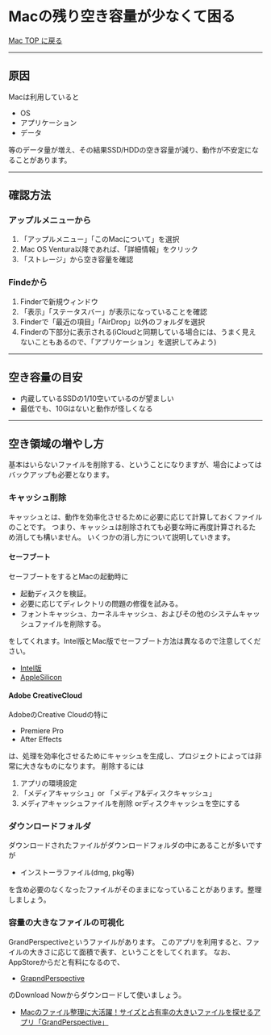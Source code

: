 # Macの残り空き容量が少なくて困る

[Mac TOP に戻る](./index.md)

---
## 原因
Macは利用していると
- OS
- アプリケーション
- データ

等のデータ量が増え、その結果SSD/HDDの空き容量が減り、動作が不安定になることがあります。

---
## 確認方法
### アップルメニューから
1. 「アップルメニュー」「このMacについて」を選択
2. Mac OS Ventura以降であれば、「詳細情報」をクリック
3. 「ストレージ」から空き容量を確認

### Findeから
1. Finderで新規ウィンドウ
2. 「表示」「ステータスバー」が表示になっていることを確認
3. Finderで「最近の項目」「AirDrop」以外のフォルダを選択
4. Finderの下部分に表示される(iCloudと同期している場合には、うまく見えないこともあるので、「アプリケーション」を選択してみよう)

---
## 空き容量の目安
- 内蔵しているSSDの1/10空いているのが望ましい
- 最低でも、10Gはないと動作が怪しくなる

---
## 空き領域の増やし方
基本はいらないファイルを削除する、ということになりますが、場合によってはバックアップも必要となります。

### キャッシュ削除
キャッシュとは、動作を効率化させるために必要に応じて計算しておくファイルのことです。
つまり、キャッシュは削除されても必要な時に再度計算されるため消しても構いません。
いくつかの消し方について説明していきます。

#### セーフブート
セーフブートをするとMacの起動時に
- 起動ディスクを検証。
- 必要に応じてディレクトリの問題の修復を試みる。
- フォントキャッシュ、カーネルキャッシュ、およびその他のシステムキャッシュファイルを削除する。

をしてくれます。Intel版とMac版でセーフブート方法は異なるので注意してください。
- [Intel版](https://bamka.info/mac-safeboot/)
- [AppleSilicon](https://bamka.info/safemode-m1-mac/)

#### Adobe CreativeCloud
AdobeのCreative Cloudの特に
- Premiere Pro
- After Effects

は、処理を効率化させるためにキャッシュを生成し、プロジェクトによっては非常に大きなものになります。
削除するには
1. アプリの環境設定
2. 「メディアキャッシュ」or 「メディア&ディスクキャッシュ」
3. メディアキャッシュファイルを削除 orディスクキャッシュを空にする

### ダウンロードフォルダ
ダウンロードされたファイルがダウンロードフォルダの中にあることが多いですが
- インストーラファイル(dmg, pkg等)

を含め必要のなくなったファイルがそのままになっていることがあります。整理しましょう。

### 容量の大きなファイルの可視化
GrandPerspectiveというファイルがあります。
このアプリを利用すると、ファイルの大きさに応じて面積で表す、ということをしてくれます。
なお、AppStoreからだと有料になるので、
- [GrapndPerspective](https://grandperspectiv.sourceforge.net/)

のDownload Nowからダウンロードして使いましょう。

- [Macのファイル整理に大活躍！サイズと占有率の大きいファイルを探せるアプリ「GrandPerspective」](https://bamka.info/grandperspective/)